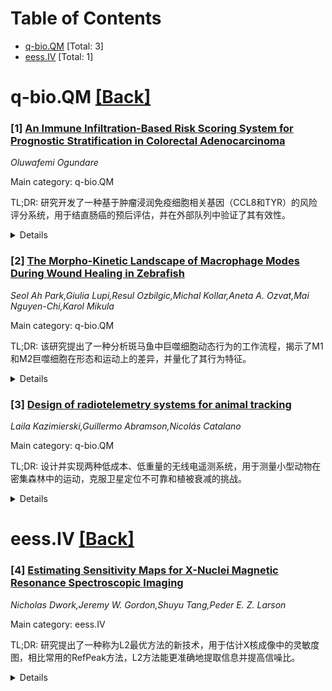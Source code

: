<div id=toc></div>

# Table of Contents

- [q-bio.QM](#q-bio.QM) [Total: 3]
- [eess.IV](#eess.IV) [Total: 1]


<div id='q-bio.QM'></div>

# q-bio.QM [[Back]](#toc)

### [1] [An Immune Infiltration-Based Risk Scoring System for Prognostic Stratification in Colorectal Adenocarcinoma](https://arxiv.org/abs/2507.18832)
*Oluwafemi Ogundare*

Main category: q-bio.QM

TL;DR: 研究开发了一种基于肿瘤浸润免疫细胞相关基因（CCL8和TYR）的风险评分系统，用于结直肠癌的预后评估，并在外部队列中验证了其有效性。


<details>
  <summary>Details</summary>
Motivation: 传统预后方法未能完全捕捉结直肠癌的生物学复杂性，因此需要更准确的预后评估工具。

Method: 通过RNA-seq和CIBERSORTx分析筛选预后标志物，使用高斯混合模型选择最优基因组合，并在外部队列中验证风险评分系统。

Result: 基于CCL8和TYR的风险评分系统能显著区分高低风险组，并与TNM分期结合作为独立预后因素。

Conclusion: 该风险评分系统可有效分层患者预后，结合TNM分期有助于指导治疗决策。

Abstract: Background: Colorectal adenocarcinoma (CRC) remains a leading cause of
cancer-related mortality worldwide, with variable patient outcomes despite
treatment advances. Traditional prognostic methods based on clinicopathological
variables alone do not fully capture the biological complexity of the disease.
This study aims to develop a risk scoring system based on genes associated with
tumor-infiltrating immune cells (TIIC-associated genes) to improve prognostic
assessment in CRC.
  Methods: RNA-seq gene expression and clinicopathological data from TCGA-CRC
(647 tumor samples, 51 normal tissues) were analyzed to identify differentially
expressed TIIC-associated genes through comparison with the CIBERSORTx
database. Univariate and multivariate Cox analyses were performed to screen for
prognostic markers. A Gaussian mixture model was applied to cluster prognostic
models and select the model with the most robust gene combination. The
resulting risk scoring system was validated in an external cohort (GSE39582)
and integrated with clinicopathological variables to develop a prognostic
nomogram.
  Results: From 128 TIIC-associated genes, an optimal prognostic model
comprising CCL8 and TYR was identified. The risk score was calculated as
0.152*Exp(CCL8) - 0.516*Exp(TYR). Kaplan-Meier analysis confirmed significant
survival differences between high-risk and low-risk groups in both TCGA-CRC (p
< 0.05) and GSE39582 (p < 0.05). Time-dependent ROC analysis showed AUC values
ranging from 0.605 to 0.696 for 1-year, 3-year, and 5-year survival in TCGA-CRC
and GSE39582. Multivariate Cox analysis identified TNM_T, TNM_N, and risk score
as independent prognostic factors.
  Conclusion: Our risk scoring system based on CCL8 and TYR effectively
stratifies CRC patients into distinct prognostic groups and could guide
treatment decisions, particularly when integrated with TNM staging in a
nomogram.

</details>


### [2] [The Morpho-Kinetic Landscape of Macrophage Modes During Wound Healing in Zebrafish](https://arxiv.org/abs/2507.19314)
*Seol Ah Park,Giulia Lupi,Resul Ozbilgic,Michal Kollar,Aneta A. Ozvat,Mai Nguyen-Chi,Karol Mikula*

Main category: q-bio.QM

TL;DR: 该研究提出了一种分析斑马鱼中巨噬细胞动态行为的工作流程，揭示了M1和M2巨噬细胞在形态和运动上的差异，并量化了其行为特征。


<details>
  <summary>Details</summary>
Motivation: 巨噬细胞在伤口愈合中具有重要作用，但其在体内环境中的行为定量分析仍有限。

Method: 通过计算一组全面的形态动力学特征，分析M1和M2巨噬细胞的行为差异。

Result: M1巨噬细胞表现出较少的形状伸长、更定向的运动和更少的随机运动；未表达TNF的巨噬细胞距离伤口更远。

Conclusion: 研究提供了巨噬细胞在伤口愈合中的定量行为分析，揭示了不同激活状态下的行为差异。

Abstract: Macrophages play an essential role in wound healing due to their dynamic
nature and functional plasticity, exhibiting highly heterogeneous
morpho-kinetic behaviors depending on their activation states. However,
quantitative analysis of macrophage behavior in in vivo settings remains
limited, largely due to the complexity of their diverse morphologies and
motility patterns over time. In this study, we present an analytic workflow to
investigate macrophage dynamics in zebrafish. By computing a comprehensive set
of morpho-kinetic features, we observe that M1 (pro-inflammatory) and M2
(anti-inflammatory) macrophages exhibit distinct behaviors, such as reduced
shape elongation, more directed movement, and less random-like motion in M1
compared to M2 macrophages. Based on these features, we classify macrophages in
the transition period into M1-like and M2-like groups. We compare and analyze
their behaviors, which allows us to estimate the timing of the phenotypic
switch. In addition, macrophages not expressing Tumor Necrosis Factor (TNF) are
located significantly farther from the wound compared to M1 macrophages. While
macrophages unstimulated by wound signaling exhibit some M2-like features, they
differ notably in shape elongation and migration speed. In summary, this study
provides a quantitative analysis of macrophage behavior during wound healing
and suggests distinct behavioral landscapes across different macrophage
activation states.

</details>


### [3] [Design of radiotelemetry systems for animal tracking](https://arxiv.org/abs/2507.19331)
*Laila Kazimierski,Guillermo Abramson,Nicolás Catalano*

Main category: q-bio.QM

TL;DR: 设计并实现两种低成本、低重量的无线电遥测系统，用于测量小型动物在密集森林中的运动，克服卫星定位不可靠和植被衰减的挑战。


<details>
  <summary>Details</summary>
Motivation: 在卫星定位不可靠且植被衰减严重的密集森林中，追踪小型动物的运动具有挑战性。

Method: 两种方法均使用固定接收站记录动物携带的便携发射器信号：一种测量接收功率，另一种记录双天线站的相位差。后者克服了功率法测距的困难。

Result: 系统成功用于记录南美洲负鼠Dromiciops gliroides的运动，该物种在巴塔哥尼亚安第斯生态系统中扮演重要角色。

Conclusion: 提出的无线电遥测系统为密集森林中小型动物运动研究提供了可靠的低成本解决方案。

Abstract: We describe the design and implementation of two low-cost, low-weight,
radiotelemetry systems to measure the movement of small animals in a dense
forest, where satellite positioning systems are unreliable and the attenuation
of the vegetation poses several challenges. Both methods use stationary
receiving stations that record the signal emitted by a portable transmitter
carried by the animal. One of the methods measures the received power, while
the other one registers the phase difference received by two-antennas stations.
The later overcomes several difficulties that exist in the determination of the
distance by the power method. We used our system to record the movement of
Dromiciops gliroides, a vulnerable South American marsupial native of the
Patagonian Andes, where it plays an important role in the ecosystem.

</details>


<div id='eess.IV'></div>

# eess.IV [[Back]](#toc)

### [4] [Estimating Sensitivity Maps for X-Nuclei Magnetic Resonance Spectroscopic Imaging](https://arxiv.org/abs/2507.18850)
*Nicholas Dwork,Jeremy W. Gordon,Shuyu Tang,Peder E. Z. Larson*

Main category: eess.IV

TL;DR: 研究提出了一种称为L2最优方法的新技术，用于估计X核成像中的灵敏度图，相比常用的RefPeak方法，L2方法能更准确地提取信息并提高信噪比。


<details>
  <summary>Details</summary>
Motivation: 在X核成像中，灵敏度图的准确估计对于成像质量至关重要，尤其是在目标核素分布不均匀的情况下。

Method: 通过解决最小二乘问题，利用光谱、动态成像或频谱激励的多个数据点来估计每个体素的灵敏度。

Result: L2最优方法在数值模型和实际器官（脑、胰腺、心脏）成像中均表现出更高的准确性和信噪比。

Conclusion: L2最优方法通过更有效地利用测量数据，显著提升了灵敏度图的估计质量。

Abstract: The purpose of this research is to estimate sensitivity maps when imaging
X-nuclei that may not have a significant presence throughout the field of view.
We propose to estimate the coil's sensitivities by solving a least-squares
problem where each row corresponds to an individual estimate of the sensitivity
for a given voxel. Multiple estimates come from the multiple bins of the
spectrum with spectroscopy, multiple times with dynamic imaging, or multiple
frequencies when utilizing spectral excitation. The method presented in this
manuscript, called the L2 optimal method, is compared to the commonly used
RefPeak method which uses the spectral bin with the highest energy to estimate
the sensitivity maps. The L2 optimal method yields more accurate sensitivity
maps when imaging a numerical phantom and is shown to yield a higher
signal-to-noise ratio when imaging the brain, pancreas, and heart with
hyperpolarized pyruvate as the contrast agent with hyperpolarized MRI. The L2
optimal method is able to better estimate the sensitivity by extracting more
information from the measurements.

</details>
